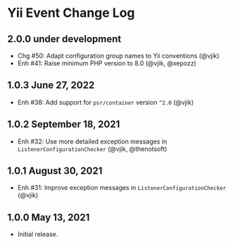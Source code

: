 # Yii Event Change Log

## 2.0.0 under development

- Chg #50: Adapt configuration group names to Yii conventions (@vjik)
- Enh #41: Raise minimum PHP version to 8.0 (@vjik, @xepozz)

## 1.0.3 June 27, 2022

- Enh #38: Add support for `psr/container` version `^2.0` (@vjik)

## 1.0.2 September 18, 2021

- Enh #32: Use more detailed exception messages in `ListenerConfigurationChecker` (@vjik, @thenotsoft)

## 1.0.1 August 30, 2021

- Enh #31: Improve exception messages in `ListenerConfigurationChecker` (@vjik)

## 1.0.0 May 13, 2021

- Initial release.

